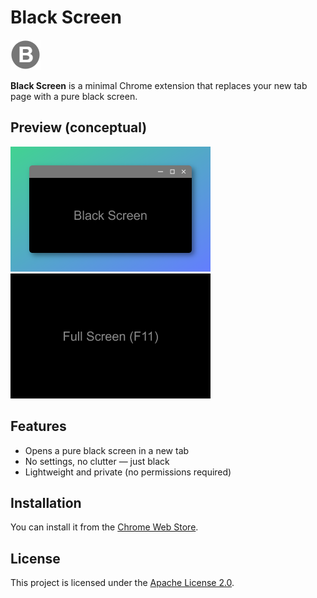 # Black Screen

![Black Screen Icon](images/icon-48.png)

**Black Screen** is a minimal Chrome extension that replaces your new tab page with a pure black screen.

## Preview (conceptual)

<img src="assets/screen-window.png" alt="Windowed View" width="320" style="margin-right: 16px;" />
<img src="assets/screen-full.png" alt="Fullscreen View" width="320" />

## Features

- Opens a pure black screen in a new tab
- No settings, no clutter — just black
- Lightweight and private (no permissions required)

## Installation

You can install it from the [Chrome Web Store](https://chromewebstore.google.com/detail/black-screen/bdcmhoaiaafaadfkfjcpchckgcdpagkj).

## License

This project is licensed under the [Apache License 2.0](LICENSE).
